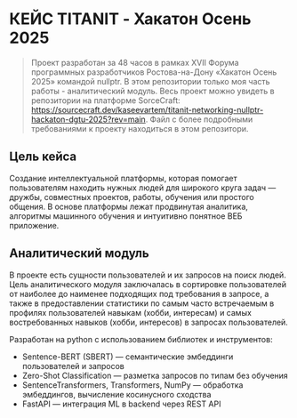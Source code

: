 # КЕЙС TITANIT - Хакатон Осень 2025 ##
> Проект разработан за 48 часов в рамках XVII Форума программных разработчиков Ростова-на-Дону «Хакатон Осень 2025» командой nullptr.
В этом репозитории только моя часть работы - аналитический модуль. Весь проект можно увидеть в репозитории на платформе SorceCraft: https://sourcecraft.dev/kaseevartem/titanit-networking-nullptr-hackaton-dgtu-2025?rev=main.
Файл с более подробными требованиями к проекту находиться в этом репозитори.

## Цель кейса ##
Создание интеллектуальной платформы, которая помогает пользователям находить 
нужных людей для широкого круга задач — дружбы, совместных проектов, работы, 
обучения или простого общения. В основе платформы лежат продвинутая аналитика, 
алгоритмы машинного обучения и интуитивно понятное ВЕБ приложение. 

## Аналитический модуль ##
В проекте есть сущности пользователей и их запросов на поиск людей. 
Цель аналитического модуля заключалась в сортировке пользователей от наиболее до наименее подходящих под требования в запросе,
а также в предоставлении статистики по самым часто встречаемым в профилях пользователей навыкам (хобби, интересам) и 
самых востребованных навыков (хобби, интересов) в запросах пользователей.  

Разработан на python с использованием библиотек и инструментов:
- Sentence-BERT (SBERT) — семантические эмбеддинги пользователей и запросов
- Zero-Shot Classification — разметка запросов по типам без обучения
- SentenceTransformers, Transformers, NumPy — обработка эмбеддингов, вычисление косинусного сходства
- FastAPI — интеграция ML в backend через REST API


